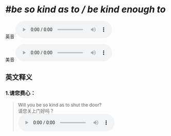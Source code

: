 # ***\#be so kind as to / be kind enough to*** 
英音
<audio src="./media/be kind enough to1_AAC.aac" controls="controls"></audio>

美音
<audio src="./media/be kind enough to2_AAC.aac" controls="controls"></audio>



  

英文释义
---
### 1.**请您费心：**  

 > Will you be so kind as to shut the door?   
 > 请您关上门好吗？    
<audio src="./media/kind2-3.aac" controls="controls"></audio>


